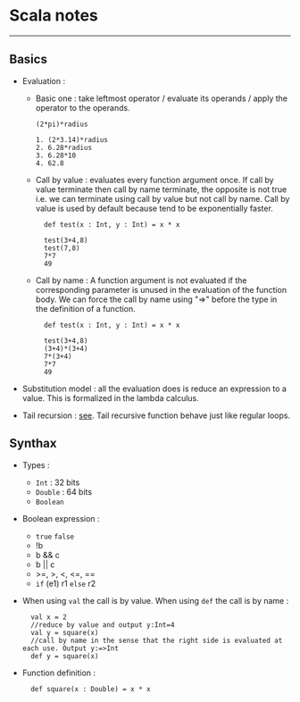 # Scala notes
---
## Basics


* Evaluation : 
     *  Basic one : take leftmost operator / evaluate its operands / apply the operator to the operands.
     
            (2*pi)*radius
            
            1. (2*3.14)*radius
            2. 6.28*radius
            3. 6.28*10
            4. 62.8
            
    * Call by value : evaluates every function argument once. If call by value terminate then call by name terminate, the opposite is not true i.e. we can terminate using call by value but not call by name. Call by value is used by default because tend to be exponentially faster.


            def test(x : Int, y : Int) = x * x
            
            test(3+4,8)
            test(7,8)
            7*7
            49

    * Call by name : A function argument is not evaluated if the corresponding parameter is unused in the evaluation of the function body. We can force the call by name using "=>" before the type in the definition of a function. 

            def test(x : Int, y : Int) = x * x
            
            test(3+4,8)
            (3+4)*(3+4)
            7*(3+4)
            7*7
            49

* Substitution model : all the evaluation does is reduce an expression to a value. This is formalized in the lambda calculus.

* Tail recursion : [see](http://stackoverflow.com/questions/33923/what-is-tail-recursion). Tail recursive function behave just like regular loops.   

## Synthax 

* Types :
    * `Int` : 32 bits 
    * `Double` : 64 bits
    * `Boolean`

* Boolean expression : 
    * `true` `false`
    * !b
    * b && c
    * b || c
    * \>=,  >,  <,  <=, ==
    * `if` (e1) r1 `else` r2

* When using `val` the call is by value. When using `def` the call is by name : 
    
        val x = 2
        //reduce by value and output y:Int=4
        val y = square(x) 
        //call by name in the sense that the right side is evaluated at each use. Output y:=>Int
        def y = square(x) 

* Function definition : 

        def square(x : Double) = x * x
        

